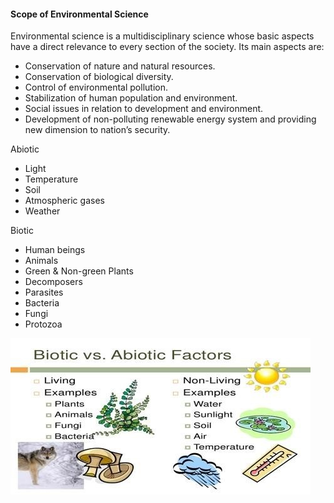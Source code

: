 #### Scope of Environmental Science
 Environmental science is a multidisciplinary science whose basic aspects have a direct relevance to every section of the society. Its main aspects are: 
- Conservation of nature and natural resources.  
- Conservation of biological diversity.  
- Control of environmental pollution.  
- Stabilization of human population and environment. 
- Social issues in relation to development and environment.  
- Development of non-polluting renewable energy system and providing new dimension to nation’s security. 


Abiotic 
- Light  
- Temperature  
- Soil  
- Atmospheric gases  
- Weather 

Biotic 
- Human beings  
- Animals  
- Green & Non-green Plants  
- Decomposers  
- Parasites  
- Bacteria  
- Fungi  
- Protozoa 

![Biotic & Abiotic](https://raw.githubusercontent.com/princekunal101/academic-section/main/Studies/Environment%20and%20Echology/figures/biotic_abiotic.jpg)

 


